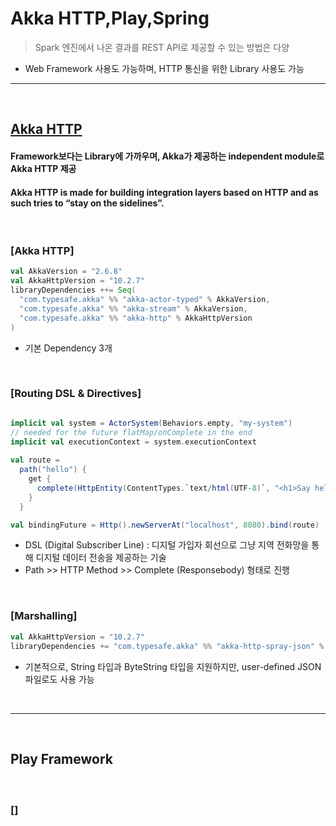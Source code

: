 # Akka HTTP,Play,Spring 
> Spark 엔진에서 나온 결과를 REST API로 제공할 수 있는 방법은 다양
* Web Framework 사용도 가능하며, HTTP 통신을 위한 Library 사용도 가능

<hr>
<br>

## [Akka HTTP](https://doc.akka.io/docs/akka-http/current/introduction.html#philosophy)
#### Framework보다는 Library에 가까우며, Akka가 제공하는 independent module로 Akka HTTP 제공
#### Akka HTTP is made for building integration layers based on HTTP and as such tries to “stay on the sidelines”.

<br> 

### [Akka HTTP]
```sbt
val AkkaVersion = "2.6.8"
val AkkaHttpVersion = "10.2.7"
libraryDependencies ++= Seq(
  "com.typesafe.akka" %% "akka-actor-typed" % AkkaVersion,
  "com.typesafe.akka" %% "akka-stream" % AkkaVersion,
  "com.typesafe.akka" %% "akka-http" % AkkaHttpVersion
)

```
* 기본 Dependency 3개

<br>

### [Routing DSL & Directives]
```scala

implicit val system = ActorSystem(Behaviors.empty, "my-system")
// needed for the future flatMap/onComplete in the end
implicit val executionContext = system.executionContext
    
val route =
  path("hello") {
    get {
      complete(HttpEntity(ContentTypes.`text/html(UTF-8)`, "<h1>Say hello to akka-http</h1>"))
    }
  }

val bindingFuture = Http().newServerAt("localhost", 8080).bind(route)
```
* DSL (Digital Subscriber Line) : 디지털 가입자 회선으로 그냥 지역 전화망을 통해 디지털 데이터 전송을 제공하는 기술
* Path >> HTTP Method >> Complete (Responsebody) 형태로 진행


<br>

### [Marshalling]
```sbt
val AkkaHttpVersion = "10.2.7"
libraryDependencies += "com.typesafe.akka" %% "akka-http-spray-json" % AkkaHttpVersion
```
* 기본적으로, String 타입과 ByteString 타입을 지원하지만, user-defined JSON 파일로도 사용 가능

<br>
<hr>
<br>


## Play Framework
####

<br>

### []
